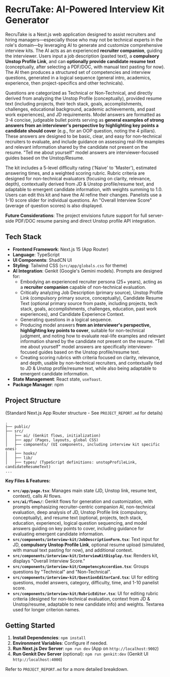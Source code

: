 
# RecruTake: AI-Powered Interview Kit Generator

RecruTake is a Next.js web application designed to assist recruiters and hiring managers—especially those who may not be technical experts in the role's domain—by leveraging AI to generate and customize comprehensive interview kits. The AI acts as an experienced **recruiter companion**, guiding the interviewer. Users input a job description (pasted text), a **compulsory Unstop Profile Link**, and can **optionally provide candidate resume text** (conceptually, after selecting a PDF/DOC, with manual text pasting for now). The AI then produces a structured set of competencies and interview questions, generated in a logical sequence (general intro, academics, experience, then project-specifics and other technicals).

Questions are categorized as Technical or Non-Technical, and directly derived from analyzing the Unstop Profile (conceptually), provided resume text (including projects, their tech stack, goals, accomplishments, challenges, educational background, academic achievements, and past work experiences), and JD requirements. Model answers are formatted as 3-4 concise, judgeable bullet points serving as **general examples of strong answers from an interviewer's perspective by highlighting key points a candidate should cover** (e.g., for an OOP question, noting the 4 pillars). These answers are designed to be basic, clear, and easy for non-technical recruiters to evaluate, and include guidance on assessing real-life examples and relevant information shared by the candidate not present on the resume. "Tell me about yourself" model answers are interviewer-focused guides based on the Unstop/Resume.

The kit includes a 5-level difficulty rating ('Naive' to 'Master'), estimated answering times, and a weighted scoring rubric. Rubric criteria are designed for non-technical evaluators (focusing on clarity, relevance, depth), contextually derived from JD & Unstop profile/resume text, and adaptable to emergent candidate information, with weights summing to 1.0. Users can edit this kit and have the AI refine their changes. Panelists use a 1-10 score slider for individual questions. An "Overall Interview Score" (average of question scores) is also displayed.

**Future Considerations**: The project envisions future support for full server-side PDF/DOC resume parsing and direct Unstop profile API integration.

## Tech Stack

*   **Frontend Framework**: Next.js 15 (App Router)
*   **Language**: TypeScript
*   **UI Components**: ShadCN UI
*   **Styling**: Tailwind CSS (`src/app/globals.css` for theme)
*   **AI Integration**: Genkit (Google's Gemini models). Prompts are designed for:
    *   Embodying an experienced recruiter persona (25+ years), acting as a **recruiter companion** capable of non-technical evaluation.
    *   Critically analyzing Job Description (primary source), Unstop Profile Link (compulsory primary source, conceptually), Candidate Resume Text (optional primary source from paste, including projects, tech stack, goals, accomplishments, challenges, education, past work experiences), and Candidate Experience Context.
    *   Generating questions in a logical sequence.
    *   Producing model answers **from an interviewer's perspective, highlighting key points to cover**, suitable for non-technical judgment, and noting how to evaluate real-life examples and relevant information shared by the candidate not present on the resume. "Tell me about yourself" model answers are specifically interviewer-focused guides based on the Unstop profile/resume text.
    *   Creating scoring rubrics with criteria focused on clarity, relevance, and depth, usable by non-technical recruiters, and contextually tied to JD & Unstop profile/resume text, while also being adaptable to emergent candidate information.
*   **State Management**: React state, `useToast`.
*   **Package Manager**: npm

## Project Structure
(Standard Next.js App Router structure - See `PROJECT_REPORT.md` for details)
```
.
├── public/
├── src/
│   ├── ai/ (Genkit flows, initialization)
│   ├── app/ (Pages, layouts, global CSS)
│   ├── components/ (UI components, including interview kit specific ones)
│   ├── hooks/
│   ├── lib/
│   ├── types/ (TypeScript definitions: unstopProfileLink, candidateResumeText)
...
```

**Key Files & Features:**

*   **`src/app/page.tsx`**: Manages main state (JD, Unstop link, resume text, context), calls AI flows.
*   **`src/ai/flows/`**: Genkit flows for generation and customization, with prompts emphasizing recruiter-centric companion AI, non-technical evaluation, deep analysis of JD, Unstop Profile link (compulsory, conceptually), and resume text (optional, projects, tech stack, education, experience), logical question sequencing, and model answers guiding on key points to cover, including guidance for evaluating emergent candidate information.
*   **`src/components/interview-kit/JobDescriptionForm.tsx`**: Text input for JD, **compulsory Unstop Profile Link**, optional resume upload (simulated, with manual text pasting for now), and additional context.
*   **`src/components/interview-kit/InterviewKitDisplay.tsx`**: Renders kit, displays "Overall Interview Score."
*   **`src/components/interview-kit/CompetencyAccordion.tsx`**: Groups questions by "Technical" and "Non-Technical".
*   **`src/components/interview-kit/QuestionEditorCard.tsx`**: UI for editing questions, model answers, category, difficulty, time, and 1-10 panelist score.
*   **`src/components/interview-kit/RubricEditor.tsx`**: UI for editing rubric criteria (designed for non-technical evaluation, context from JD & Unstop/resume, adaptable to new candidate info) and weights. Textarea used for longer criterion names.

## Getting Started

1.  **Install Dependencies**: `npm install`
2.  **Environment Variables**: Configure if needed.
3.  **Run Next.js Dev Server**: `npm run dev` (App on `http://localhost:9002`)
4.  **Run Genkit Dev Server** (optional): `npm run genkit:dev` (Genkit UI `http://localhost:4000`)

Refer to `PROJECT_REPORT.md` for a more detailed breakdown.

